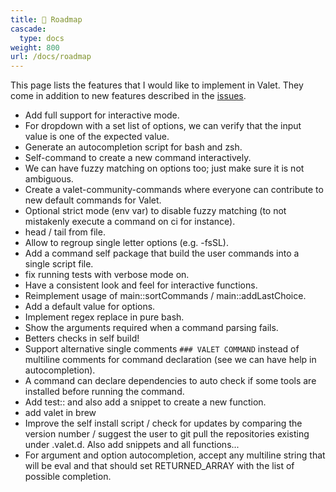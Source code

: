 ```yaml
---
title: 🔭 Roadmap
cascade:
  type: docs
weight: 800
url: /docs/roadmap
---
```


This page lists the features that I would like to implement in Valet. They come in addition to new features described in the [issues][valet-issues].

- Add full support for interactive mode.
- For dropdown with a set list of options, we can verify that the input value is one of the expected value.
- Generate an autocompletion script for bash and zsh.
- Self-command to create a new command interactively.
- We can have fuzzy matching on options too; just make sure it is not ambiguous.
- Create a valet-community-commands where everyone can contribute to new default commands for Valet.
- Optional strict mode (env var) to disable fuzzy matching (to not mistakenly execute a command on ci for instance).
- head / tail from file.
- Allow to regroup single letter options (e.g. -fsSL).
- Add a command self package that build the user commands into a single script file.
- fix running tests with verbose mode on.
- Have a consistent look and feel for interactive functions.
- Reimplement usage of main::sortCommands / main::addLastChoice.
- Add a default value for options.
- Implement regex replace in pure bash.
- Show the arguments required when a command parsing fails.
- Betters checks in self build!
- Support alternative single comments `### VALET COMMAND` instead of multiline comments for command declaration (see we can have help in autocompletion).
- A command can declare dependencies to auto check if some tools are installed before running the command.
- Add test:: and also add a snippet to create a new function.
- add valet in brew
- Improve the self install script / check for updates by comparing the version number / suggest the user to git pull the repositories existing under .valet.d. Also add snippets and all functions...
- For argument and option autocompletion, accept any multiline string that will be eval and that should set RETURNED_ARRAY with the list of possible completion.


[valet-issues]: https://github.com/jcaillon/valet/issues
